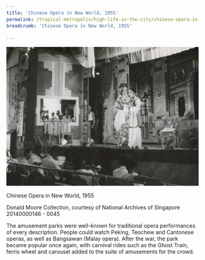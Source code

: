 ```yaml
---
title: 'Chinese Opera in New World, 1955'
permalink: /tropical-metropolis/high-life-in-the-city/chinese-opera-in-new-world-1955/
breadcrumb: 'Chinese Opera in New World, 1955'

---
```



![Chinese Opera in New World, 1955](/images/Sub2-13.jpg)
<div class="custom-caption">
<div><p>Chinese Opera in New World, 1955</p></div>
<div>Donald Moore Collection, courtesy of National Archives of Singapore</div>
<div>20140000146 - 0045</div>
</div>

The amusement parks were well-known for traditional opera performances of every description. People could watch Peking, Teochew and Cantonese operas, as well as Bangsawan (Malay opera). After the war, the park became popular once again, with carnival rides such as the Ghost Train, ferris wheel and carousel added to the suite of amusements for the crowd.
